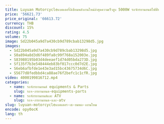 ```yaml
---
title: Luyuan Motorcycleแบตเตอรี่ลิเธียมพลังงานใหม่ล่าสุดความเร็วสูง 5000W รถจักรยานยนต์ไฟฟ้าพิเศษทรงพลังพร้อมมอเตอร์กลาง
price: '56621.73'
price_original: '66613.72'
currency: THB
discount: 15%
rating: 4.5
volume: 75
image: Sd22b045a9d7a430cb9d789cbab13298d5.jpg
images:
  - Sd22b045a9d7a430cb9d789cbab13298d5.jpg
  - S0a894a8d3d6f489fa8c99f768a152003e.jpg
  - S83980195b03d4deeaef1d74d05bda273D.jpg
  - Sf135f7b3e548444eb83bf017ccc0d7d2E.jpg
  - S6eb6afbfde1e43e3ad15bc43675734d6C.jpg
  - S5677d8fedbbd4ca88ae76f2befc1c1cfR.jpg
video: 4000199816712.mp4
categories:
  - name: รถจักรยานยนต์ equipments & Parts
    slug: รถจ-กรยานยนต-equipments-parts
  - name: รถจักรยานยนต์และ ATV
    slug: รถจ-กรยานยนต-และ-atv
slug: luyuan-motorcycleแบตเตอร-เธ-ยมพล-งงานใหม
encode: opy0ocK
lang: th
---
```

  